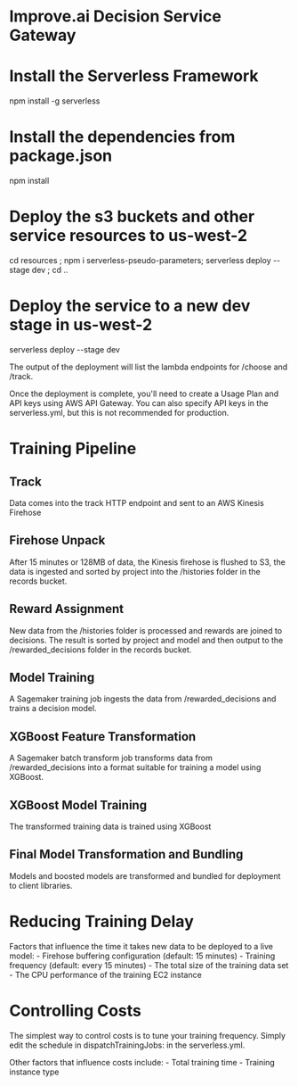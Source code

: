 # Improve.ai Decision Service Gateway

# Install the Serverless Framework
npm install -g serverless

# Install the dependencies from package.json
npm install 

# Deploy the s3 buckets and other service resources to us-west-2
cd resources ; npm i serverless-pseudo-parameters; serverless deploy --stage dev ; cd ..

# Deploy the service to a new dev stage in us-west-2
serverless deploy --stage dev

The output of the deployment will list the lambda endpoints for /choose and /track.

Once the deployment is complete, you'll need to create a Usage Plan and API keys using AWS API Gateway.  You can also specify API keys in the serverless.yml, but this is not recommended for production.

# Training Pipeline

## Track

Data comes into the track HTTP endpoint and sent to an AWS Kinesis Firehose

## Firehose Unpack

After 15 minutes or 128MB of data, the Kinesis firehose is flushed to S3, the data is ingested and sorted by project into the /histories folder in the records bucket.

## Reward Assignment

New data from the /histories folder is processed and rewards are joined to decisions.  The result is sorted by project and model and then output to the /rewarded_decisions folder in the records bucket.

## Model Training

A Sagemaker training job ingests the data from /rewarded_decisions and trains a decision model.

## XGBoost Feature Transformation

A Sagemaker batch transform job transforms data from /rewarded_decisions into a format suitable for training a model using XGBoost.

## XGBoost Model Training

The transformed training data is trained using XGBoost

## Final Model Transformation and Bundling

Models and boosted models are transformed and bundled for deployment to client libraries.

# Reducing Training Delay
Factors that influence the time it takes new data to be deployed to a live model:
    - Firehose buffering configuration (default: 15 minutes)
    - Training frequency (default: every 15 minutes)
    - The total size of the training data set
    - The CPU performance of the training EC2 instance

# Controlling Costs
The simplest way to control costs is to tune your training frequency.  Simply edit the schedule in dispatchTrainingJobs: in the serverless.yml.

Other factors that influence costs include:
    - Total training time
    - Training instance type
